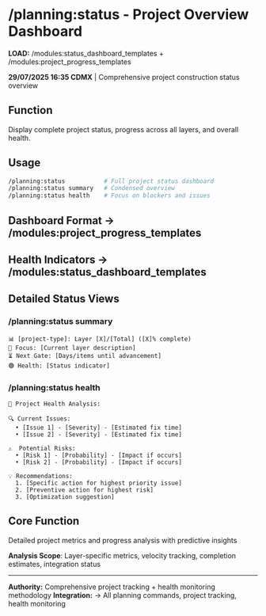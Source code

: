 # /planning:status - Project Overview Dashboard

**LOAD:** /modules:status_dashboard_templates + /modules:project_progress_templates

**29/07/2025 16:35 CDMX** | Comprehensive project construction status overview

## Function
Display complete project status, progress across all layers, and overall health.

## Usage
```bash
/planning:status           # Full project status dashboard
/planning:status summary   # Condensed overview
/planning:status health    # Focus on blockers and issues
```

## Dashboard Format → /modules:project_progress_templates

## Health Indicators → /modules:status_dashboard_templates

## Detailed Status Views

### /planning:status summary
```
📊 [project-type]: Layer [X]/[Total] ([X]% complete)
🎯 Focus: [Current layer description]
⏳ Next Gate: [Days/items until advancement]
🟢 Health: [Status indicator]
```

### /planning:status health
```
🏥 Project Health Analysis:

🔍 Current Issues:
  • [Issue 1] - [Severity] - [Estimated fix time]
  • [Issue 2] - [Severity] - [Estimated fix time]

⚠️  Potential Risks:
  • [Risk 1] - [Probability] - [Impact if occurs]
  • [Risk 2] - [Probability] - [Impact if occurs]

💡 Recommendations:
  1. [Specific action for highest priority issue]
  2. [Preventive action for highest risk]
  3. [Optimization suggestion]
```

## Core Function
Detailed project metrics and progress analysis with predictive insights

**Analysis Scope**: Layer-specific metrics, velocity tracking, completion estimates, integration status

---
**Authority:** Comprehensive project tracking + health monitoring methodology
**Integration:** → All planning commands, project tracking, health monitoring